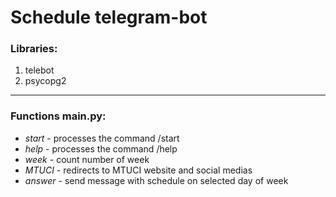 # Schedule telegram-bot

### Libraries:

1. telebot
2. psycopg2

---

### Functions main.py:

* _start_ - processes the command /start
* _help_ - processes the command /help
* _week_ - count number of week
* _MTUCI_ - redirects to MTUCI website and social medias
* _answer_ - send message with schedule on selected day of week